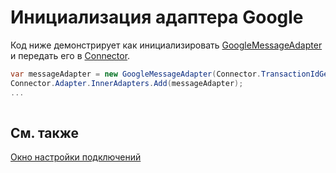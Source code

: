 # Инициализация адаптера Google

Код ниже демонстрирует как инициализировать [GoogleMessageAdapter](xref:StockSharp.Google.GoogleMessageAdapter) и передать его в [Connector](xref:StockSharp.Algo.Connector).

```cs
var messageAdapter = new GoogleMessageAdapter(Connector.TransactionIdGenerator);
Connector.Adapter.InnerAdapters.Add(messageAdapter);
...	
							
```

## См. также

[Окно настройки подключений](API_UI_ConnectorWindow.md)
